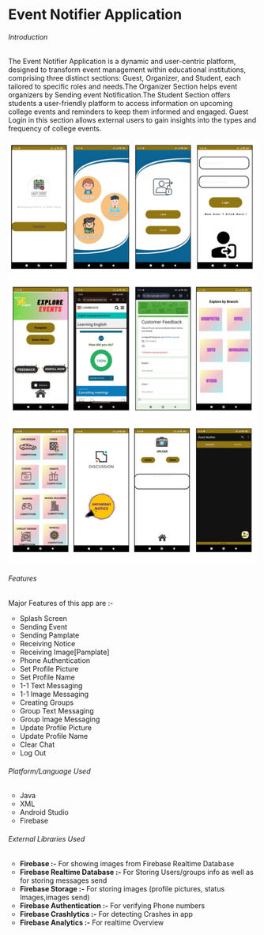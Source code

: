 # Event Notifier Application




<h6>Introduction </h6>



<p> 
The Event Notifier Application is a dynamic and user-centric platform, designed to transform event management within educational institutions, comprising three distinct sections: Guest, Organizer, and Student, each tailored to specific roles and needs.The Organizer Section helps event organizers by Sending event Notification.The Student Section offers students a user-friendly platform to access information on upcoming college events and reminders to keep them informed and engaged. Guest Login in this section allows external users to gain insights into the types and frequency of college events.    
</p>

![image alt](https://github.com/VivekPatil-2006/Event-Notifier-Application/blob/master/1.png)
![image alt](https://github.com/VivekPatil-2006/Event-Notifier-Application/blob/master/2.png)
![image alt](https://github.com/VivekPatil-2006/Event-Notifier-Application/blob/master/3.png)


<h6>Features </h6>



<p> 
Major Features of this app are :-
  <ul style="list-style-type:circle;">
    
  <li>Splash Screen</li>
  <li>Sending Event</li>
  <li>Sending Pamplate</li>
  <li>Receiving Notice</li>
  <li>Receiving Image[Pamplate]</li>
  <li>Phone Authentication</li>
  <li>Set Profile Picture</li>
  <li>Set Profile Name</li>
  <li>1-1 Text Messaging</li>
  <li>1-1 Image Messaging</li>
  <li>Creating Groups</li>
  <li>Group Text Messaging</li>
  <li>Group Image Messaging</li>
  <li>Update Profile Picture</li>
  <li>Update Profile Name</li>
  <li>Clear Chat</li>
  <li>Log Out</li>
  
</ul>
</p>




<h6>Platform/Language Used</h6>


<ul  style="list-style-type:circle;">
  
<li>Java</li>
<li>XML</li>
<li>Android Studio</li>
<li>Firebase</li>  

</ul>



<h6>External Libraries Used</h6>


<ul  style="list-style-type:circle;">

<li> <B>Firebase :-</B> For showing images from Firebase Realtime Database </li>
<li> <B>Firebase Realtime Database :-</B> For Storing Users/groups info as well as for storing messages send    </li>
<li> <B>Firebase Storage :-</B> For storing images (profile pictures, status Images,images send) </li>
<li> <B>Firebase Authentication :-</B> For verifying Phone numbers </li>
<li> <B>Firebase Crashlytics :-</B> For detecting Crashes in app </li>
<li> <B>Firebase Analytics :-</B> For realtime Overview </li>


  
</ul>


